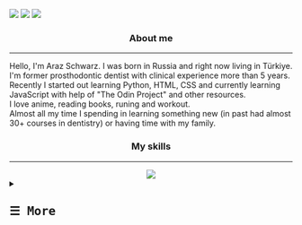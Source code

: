 ![](https://komarev.com/ghpvc/?username=Ailadir&style=plastic)
![](https://komarev.com/ghpvc/?username=your-github-username)
![](https://hits.seeyoufarm.com/api/count/incr/badge.svg?url=https%3A%2F%2Fgithub.com%2FAiladir&count_bg=%2379C83D&title_bg=%23555555&icon=githubactions.svg&icon_color=%23E7E7E7&title=views&edge_flat=false)

<div align = "center">
<h3>About me</h3>
<hr>
</div>
Hello, I'm Araz Schwarz. I was born in Russia and right now living in Türkiye. I'm former prosthodontic dentist with clinical experience more than 5 years. Recently I started out learning Python, HTML, CSS and currently learning JavaScript with help of "The Odin Project" and other resources.
<br>
I love anime, reading books, runing and workout.
<br>
Almost all my time I spending in learning something new (in past had almost 30+ courses in dentistry) or having time with my family.
<div align = "center">
<!--MySKills-->
<h3>My skills</h3>
<hr>

<img src="https://skillicons.dev/icons?i=git,html,css,regex,py" />
</div>
<details align ="left">
<summary><h2><samp>&#9776; More</samp></h2></summary>
    <p align="center"
        <br>
        <a href="https://github.com/Ailadir"> <img height="180em" src="https://github-readme-stats.vercel.app/api?username=Ailadir&show_icons=true&theme=dracula&include_all_commits=true&count_private=true/"></a>
        <br>
        <p>Find me on:</p>
        <!--Linkedin-->
        <a href="https://www.linkedin.com/in/dmdschwarz/" target="_blank"><img alt="Linkedin" src="https://img.shields.io/badge/-Linkedin-0A66C2?style=flat-square&logo=Linkedin&logoColor=white">
        <!--Facebook-->
        </a>
        <a href="https://www.facebook.com/DMD.Schwarz" target="_blank"><img alt="Facebook" src="https://img.shields.io/badge/-Facebook-1877F2?style=flat-square&logo=Facebook&logoColor=white">
        </a>
        <!--Gmail-->
        <a href="mailto:dmd.schwarz@gmail.com" target="_blank"><img alt="Gmail" src="https://img.shields.io/badge/-Gmail-EA4335?style=flat-square&logo=Gmail&logoColor=white">
        </a>
    </p>
</details>

